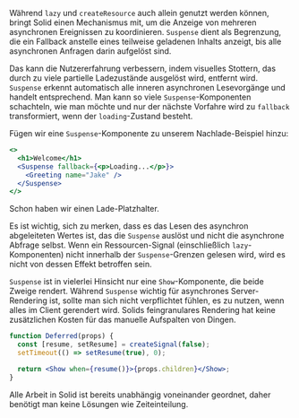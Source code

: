Während `lazy` und `createResource` auch allein genutzt werden können, bringt Solid einen Mechanismus mit, um die Anzeige von mehreren asynchronen Ereignissen zu koordinieren. `Suspense` dient als Begrenzung, die ein Fallback anstelle eines teilweise geladenen Inhalts anzeigt, bis alle asynchronen Anfragen darin aufgelöst sind.

Das kann die Nutzererfahrung verbessern, indem visuelles Stottern, das durch zu viele partielle Ladezustände ausgelöst wird, entfernt wird. `Suspense` erkennt automatisch alle inneren asynchronen Lesevorgänge und handelt entsprechend. Man kann so viele `Suspense`-Komponenten schachteln, wie man möchte und nur der nächste Vorfahre wird zu `fallback` transformiert, wenn der `loading`-Zustand besteht.

Fügen wir eine `Suspense`-Komponente zu unserem Nachlade-Beispiel hinzu:

```jsx
<>
  <h1>Welcome</h1>
  <Suspense fallback={<p>Loading...</p>}>
    <Greeting name="Jake" />
  </Suspense>
</>
```

Schon haben wir einen Lade-Platzhalter.

Es ist wichtig, sich zu merken, dass es das Lesen des asynchron abgeleiteten Wertes ist, das die `Suspense` auslöst und nicht die asynchrone Abfrage selbst. Wenn ein Ressourcen-Signal (einschließlich `lazy`-Komponenten) nicht innerhalb der `Suspense`-Grenzen gelesen wird, wird es nicht von dessen Effekt betroffen sein.

`Suspense` ist in vielerlei Hinsicht nur eine `Show`-Komponente, die beide Zweige rendert. Während `Suspense` wichtig für asynchrones Server-Rendering ist, sollte man sich nicht verpflichtet fühlen, es zu nutzen, wenn alles im Client gerendert wird. Solids feingranulares Rendering hat keine zusätzlichen Kosten für das manuelle Aufspalten von Dingen.

```jsx
function Deferred(props) {
  const [resume, setResume] = createSignal(false);
  setTimeout(() => setResume(true), 0);

  return <Show when={resume()}>{props.children}</Show>;
}
```

Alle Arbeit in Solid ist bereits unabhängig voneinander geordnet, daher benötigt man keine Lösungen wie Zeiteinteilung.
